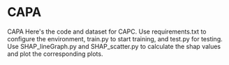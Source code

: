 # CAPA
CAPA
Here's the code and dataset for CAPC. 
Use requirements.txt to configure the environment, train.py to start training, and test.py for testing. 
Use SHAP_lineGraph.py and SHAP_scatter.py to calculate the shap values and plot the corresponding plots.
